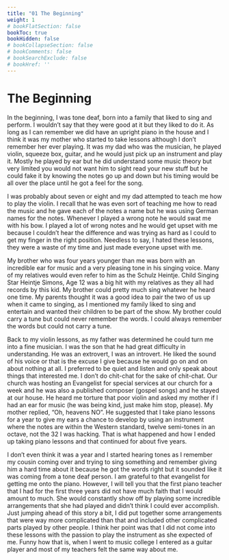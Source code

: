 ```yaml
---
title: "01 The Beginning"
weight: 1
# bookFlatSection: false
bookToc: true
bookHidden: false
# bookCollapseSection: false
# bookComments: false
# bookSearchExclude: false
# bookHref: ''
---
```

# The Beginning
In the beginning, I was tone deaf, born into a family that liked to sing and perform.  I wouldn’t say that they were good at it but they liked to do it.  As long as I can remember we did have an upright piano in the house and I think it was my mother who started to take lessons although I don’t remember her ever playing.  It was my dad who was the musician, he played violin, squeeze box, guitar, and he would just pick up an instrument and play it.  Mostly he played by ear but he did understand some music theory but very limited you would not want him to sight read your new stuff but he could fake it by knowing the notes go up and down but his timing would be all over the place until he got a feel for the song.

I was probably about seven or eight and my dad attempted to teach me how to play the violin.  I recall that he was even sort of teaching me how to read the music and he gave each of the notes a name but he was using German names for the notes.  Whenever I played a wrong note he would swat me with his bow.  I played a lot of wrong notes and he would get upset with me because I couldn’t hear the difference and was trying as hard as I could to get my finger in the right position.  Needless to say, I hated these lessons, they were a waste of my time and just made everyone upset with me.

My brother who was four years younger than me was born with an incredible ear for music and a very pleasing tone in his singing voice.  Many of my relatives would even refer to him as the Schulz Heintje.  Child Singing Star Heintje Simons, Age 12 was a big hit with my relatives as they all had records by this kid.  My brother could pretty much sing whatever he heard one time.  My parents thought it was a good idea to pair the two of us up when it came to singing, as I mentioned my family liked to sing and entertain and wanted their children to be part of the show.  My brother could carry a tune but could never remember the words.  I could always remember the words but could not carry a tune.

Back to my violin lessons, as my father was determined he could turn me into a fine musician.  I was the son that he had great difficulty in understanding.  He was an extrovert, I was an introvert.  He liked the sound of his voice or that is the excuse I give because he would go on and on about nothing at all.  I preferred to be quiet and listen and only speak about things that interested me.  I don’t do chit-chat for the sake of chit-chat.  Our church was hosting an Evangelist for special services at our church for a week and he was also a published composer (gospel songs) and he stayed at our house.  He heard me torture that poor violin and asked my mother if I had an ear for music (he was being kind, just make him stop, please).  My mother replied, “Oh, heavens NO”.  He suggested that I take piano lessons for a year to give my ears a chance to develop by using an instrument where the notes are within the Western standard, twelve semi-tones in an octave, not the 32 I was hacking.  That is what happened and how I ended up taking piano lessons and that continued for about five years.

I don’t even think it was a year and I started hearing tones as I remember my cousin coming over and trying to sing something and remember giving him a hard time about it because he got the words right but it sounded like it was coming from a tone deaf person.  I am grateful to that evangelist for getting me onto the piano.  However, I will tell you that the first piano teacher that I had for the first three years did not have much faith that I would amount to much.  She would constantly show off by playing some incredible arrangements that she had played and didn’t think I could ever accomplish.  Just jumping ahead of this story a bit, I did put together some arrangements that were way more complicated than that and included other complicated parts played by other people.  I think her point was that I did not come into these lessons with the passion to play the instrument as she expected of me.  Funny how that is, when I went to music college I entered as a guitar player and most of my teachers felt the same way about me.